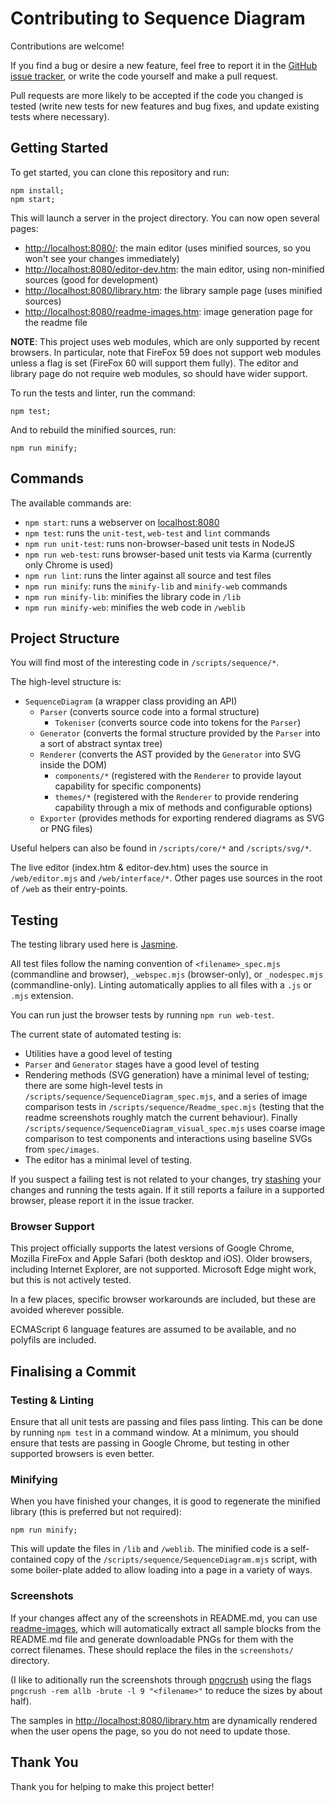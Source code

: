 # Contributing to Sequence Diagram

Contributions are welcome!

If you find a bug or desire a new feature, feel free to report it in
the [GitHub issue tracker](https://github.com/davidje13/SequenceDiagram/issues),
or write the code yourself and make a pull request.

Pull requests are more likely to be accepted if the code you changed
is tested (write new tests for new features and bug fixes, and update
existing tests where necessary).

## Getting Started

To get started, you can clone this repository and run:

```shell
npm install;
npm start;
```

This will launch a server in the project directory. You can now open
several pages:

* [http://localhost:8080/](http://localhost:8080/):
  the main editor (uses minified sources, so you won't see your changes
  immediately)
* [http://localhost:8080/editor-dev.htm](http://localhost:8080/editor-dev.htm):
  the main editor, using non-minified sources (good for development)
* [http://localhost:8080/library.htm](http://localhost:8080/library.htm):
  the library sample page (uses minified sources)
* [http://localhost:8080/readme-images.htm](http://localhost:8080/readme-images.htm):
  image generation page for the readme file

**NOTE**: This project uses web modules, which are only supported by
recent browsers. In particular, note that FireFox 59 does not support
web modules unless a flag is set (FireFox 60 will support them fully).
The editor and library page do not require web modules, so should have
wider support.

To run the tests and linter, run the command:

```shell
npm test;
```

And to rebuild the minified sources, run:

```shell
npm run minify;
```

## Commands

The available commands are:

* `npm start`: runs a webserver on
  [localhost:8080](http://localhost:8080)
* `npm test`: runs the `unit-test`, `web-test` and `lint` commands
* `npm run unit-test`: runs non-browser-based unit tests in NodeJS
* `npm run web-test`: runs browser-based unit tests via Karma
  (currently only Chrome is used)
* `npm run lint`: runs the linter against all source and test files
* `npm run minify`: runs the `minify-lib` and `minify-web` commands
* `npm run minify-lib`: minifies the library code in `/lib`
* `npm run minify-web`: minifies the web code in `/weblib`

## Project Structure

You will find most of the interesting code in `/scripts/sequence/*`.

The high-level structure is:

* `SequenceDiagram` (a wrapper class providing an API)
  * `Parser` (converts source code into a formal structure)
    * `Tokeniser` (converts source code into tokens for the `Parser`)
  * `Generator` (converts the formal structure provided by the `Parser`
    into a sort of abstract syntax tree)
  * `Renderer` (converts the AST provided by the `Generator` into SVG
    inside the DOM)
    * `components/*` (registered with the `Renderer` to provide layout
      capability for specific components)
    * `themes/*` (registered with the `Renderer` to provide rendering
      capability through a mix of methods and configurable options)
  * `Exporter` (provides methods for exporting rendered diagrams as
    SVG or PNG files)

Useful helpers can also be found in `/scripts/core/*` and
`/scripts/svg/*`.

The live editor (index.htm & editor-dev.htm) uses the source in
`/web/editor.mjs` and `/web/interface/*`. Other pages use sources in
the root of `/web` as their entry-points.

## Testing

The testing library used here is [Jasmine](https://jasmine.github.io/).

All test files follow the naming convention of `<filename>_spec.mjs`
(commandline and browser), `_webspec.mjs` (browser-only), or
`_nodespec.mjs` (commandline-only). Linting automatically applies to
all files with a `.js` or `.mjs` extension.

You can run just the browser tests by running `npm run web-test`.

The current state of automated testing is:

* Utilities have a good level of testing
* `Parser` and `Generator` stages have a good level of testing
* Rendering methods (SVG generation) have a minimal level of testing;
  there are some high-level tests in
  `/scripts/sequence/SequenceDiagram_spec.mjs`, and a series of image
  comparison tests in `/scripts/sequence/Readme_spec.mjs` (testing that
  the readme screenshots roughly match the current behaviour). Finally
  `/scripts/sequence/SequenceDiagram_visual_spec.mjs` uses coarse image
  comparison to test components and interactions using baseline SVGs
  from `spec/images`.
* The editor has a minimal level of testing.

If you suspect a failing test is not related to your changes, try
[stashing](https://git-scm.com/docs/git-stash) your changes and running
the tests again. If it still reports a failure in a supported browser,
please report it in the issue tracker.

### Browser Support

This project officially supports the latest versions of Google Chrome,
Mozilla FireFox and Apple Safari (both desktop and iOS). Older
browsers, including Internet Explorer, are not supported. Microsoft
Edge might work, but this is not actively tested.

In a few places, specific browser workarounds are included, but these
are avoided wherever possible.

ECMAScript 6 language features are assumed to be available, and no
polyfils are included.

## Finalising a Commit

### Testing & Linting

Ensure that all unit tests are passing and files pass linting. This can
be done by running `npm test` in a command window. At a minimum, you
should ensure that tests are passing in Google Chrome, but testing in
other supported browsers is even better.

### Minifying

When you have finished your changes, it is good to regenerate the
minified library (this is preferred but not required):

```shell
npm run minify;
```

This will update the files in `/lib` and `/weblib`. The minified code
is a self-contained copy of the `/scripts/sequence/SequenceDiagram.mjs`
script, with some boiler-plate added to allow loading into a page in a
variety of ways.

### Screenshots

If your changes affect any of the screenshots in README.md, you can
use [readme-images](http://localhost:8080/readme-images.htm), which
will automatically extract all sample blocks from the README.md file
and generate downloadable PNGs for them with the correct filenames.
These should replace the files in the `screenshots/` directory.

(I like to aditionally run the screenshots through
[pngcrush](https://pmt.sourceforge.io/pngcrush/) using the flags
`pngcrush -rem allb -brute -l 9 "<filename>"` to reduce the sizes by
about half).

The samples in
[http://localhost:8080/library.htm](http://localhost:8080/library.htm)
are dynamically rendered when the user opens the page, so you do not
need to update those.

## Thank You

Thank you for helping to make this project better!
